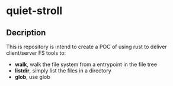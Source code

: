 # quiet-stroll

## Decription

This is repository is intend to create a POC of using rust to deliver client/server FS tools to:
- **walk**, walk the file system from a entrypoint in the file tree
- **listdir**, simply list the files in a directory
- **glob**, use glob 
